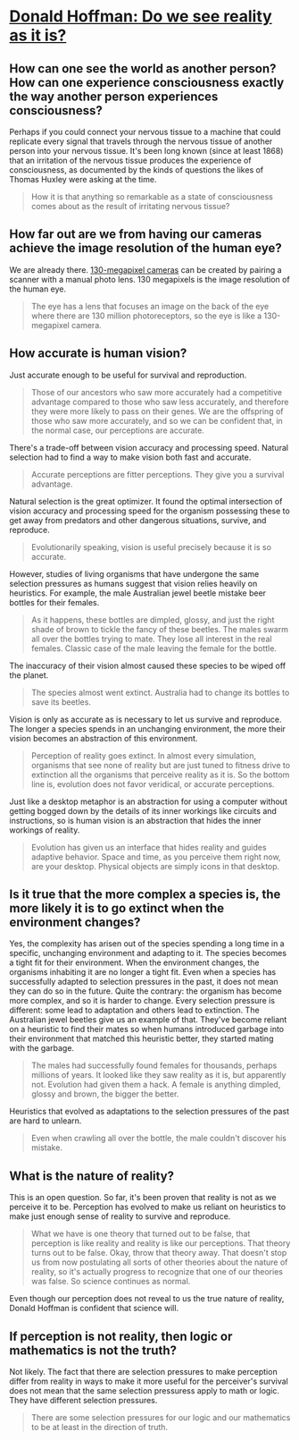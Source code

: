 # [Donald Hoffman: Do we see reality as it is?](https://www.ted.com/talks/donald_hoffman_do_we_see_reality_as_it_is/transcript)

## How can one see the world as another person? How can one experience consciousness exactly the way another person experiences consciousness?

Perhaps if you could connect your nervous tissue to a machine that could replicate every signal that travels through the nervous tissue of another person into your nervous tissue. It's been long known (since at least 1868) that an irritation of the nervous tissue produces the experience of consciousness, as documented by the kinds of questions the likes of Thomas Huxley were asking at the time.

> How it is that anything so remarkable as a state of consciousness comes about as the result of irritating nervous tissue?

## How far out are we from having our cameras achieve the image resolution of the human eye?

We are already there. [130-megapixel cameras] can be created by pairing a scanner with a manual photo lens. 130 megapixels is the image resolution of the human eye.

>  The eye has a lens that focuses an image on the back of the eye where there are 130 million photoreceptors, so the eye is like a 130-megapixel camera.

## How accurate is human vision? 

Just accurate enough to be useful for survival and reproduction.

> Those of our ancestors who saw more accurately had a competitive advantage compared to those who saw less accurately, and therefore they were more likely to pass on their genes. We are the offspring of those who saw more accurately, and so we can be confident that, in the normal case, our perceptions are accurate.

There's a trade-off between vision accuracy and processing speed. Natural selection had to find a way to make vision both fast and accurate.

> Accurate perceptions are fitter perceptions. They give you a survival advantage.

Natural selection is the great optimizer. It found the optimal intersection of vision accuracy and processing speed for the organism possessing these to get away from predators and other dangerous situations, survive, and reproduce.

>  Evolutionarily speaking, vision is useful precisely because it is so accurate.

However, studies of living organisms that have undergone the same selection pressures as humans suggest that vision relies heavily on heuristics. For example, the male Australian jewel beetle mistake beer bottles for their females.

> As it happens, these bottles are dimpled, glossy, and just the right shade of brown to tickle the fancy of these beetles. The males swarm all over the bottles trying to mate. They lose all interest in the real females. Classic case of the male leaving the female for the bottle.

The inaccuracy of their vision almost caused these species to be wiped off the planet.

> The species almost went extinct. Australia had to change its bottles to save its beetles.

Vision is only as accurate as is necessary to let us survive and reproduce. The longer a species spends in an unchanging environment, the more their vision becomes an abstraction of this environment.

> Perception of reality goes extinct. In almost every simulation, organisms that see none of reality but are just tuned to fitness drive to extinction all the organisms that perceive reality as it is. So the bottom line is, evolution does not favor veridical, or accurate perceptions.

Just like a desktop metaphor is an abstraction for using a computer without getting bogged down by the details of its inner workings like circuits and instructions, so is human vision is an abstraction that hides the inner workings of reality.

> Evolution has given us an interface that hides reality and guides adaptive behavior. Space and time, as you perceive them right now, are your desktop. Physical objects are simply icons in that desktop.

## Is it true that the more complex a species is, the more likely it is to go extinct when the environment changes?

Yes, the complexity has arisen out of the species spending a long time in a specific, unchanging environment and adapting to it. The species becomes a tight fit for their environment. When the environment changes, the organisms inhabiting it are no longer a tight fit. Even when a species has successfully adapted to selection pressures in the past, it does not mean they can do so in the future. Quite the contrary: the organism has become more complex, and so it is harder to change. Every selection pressure is different: some lead to adaptation and others lead to extinction. The Australian jewel beetles give us an example of that. They've become reliant on a heuristic to find their mates so when humans introduced garbage into their environment that matched this heuristic better, they started mating with the garbage.

> The males had successfully found females for thousands, perhaps millions of years. It looked like they saw reality as it is, but apparently not. Evolution had given them a hack. A female is anything dimpled, glossy and brown, the bigger the better.

Heuristics that evolved as adaptations to the selection pressures of the past are hard to unlearn.

>  Even when crawling all over the bottle, the male couldn't discover his mistake.

## What is the nature of reality? 

This is an open question. So far, it's been proven that reality is not as we perceive it to be. Perception has evolved to make us reliant on heuristics to make just enough sense of reality to survive and reproduce.

> What we have is one theory that turned out to be false, that perception is like reality and reality is like our perceptions. That theory turns out to be false. Okay, throw that theory away. That doesn't stop us from now postulating all sorts of other theories about the nature of reality, so it's actually progress to recognize that one of our theories was false. So science continues as normal.

Even though our perception does not reveal to us the true nature of reality, Donald Hoffman is confident that science will.

## If perception is not reality, then logic or mathematics is not the truth? 

Not likely. The fact that there are selection pressures to make perception differ from reality in ways to make it more useful for the perceiver's survival does not mean that the same selection pressuress apply to math or logic. They have different selection pressures.

> There are some selection pressures for our logic and our mathematics to be at least in the direction of truth.

[130-megapixel cameras]: https://hackaday.com/2009/06/09/130-megapixel-scanner-camera/

